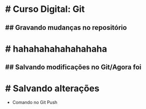 # # Curso Digital: Git

## ## Gravando mudanças no repositório

# # hahahahahahahahaha

## ## Salvando modificações no Git/Agora foi

# # Salvando alterações

* Comando no Git Push
